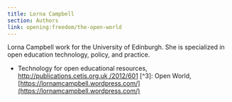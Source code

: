 ```yaml
---
title: Lorna Campbell
section: Authors
link: opening:freedom/the-open-world
---
```


Lorna Campbell work for the University of Edinburgh. She is specialized in
open education technology, policy, and practice.

[^1]: Hyde, A., (2015), Open is not a license, [http://www.adamhyde.net/open-
is-not-a-license/](http://www.adamhyde.net/open-is-not-a-license/) [^2]:
Thomas, A., Campbell, L.M., Barker, P., and Hawksey, M., (2012), Into the Wild
- Technology for open educational resources, [http://publications.cetis.org.uk
/2012/601](http://publications.cetis.org.uk/2012/601) [^3]: Open World,
[https://lornamcampbell.wordpress.com/](https://lornamcampbell.wordpress.com/)
[^4]: UKOER, [https://www.jisc.ac.uk/rd/projects/open-
education](https://www.jisc.ac.uk/rd/projects/open-education) [^5]: Campbell,
L.M., (2009), OER Programme Myths, [http://blogs.cetis.org.uk/lmc/2009/05/20
/oer-programme-myths/](http://blogs.cetis.org.uk/lmc/2009/05/20/oer-programme-
myths/) [^6]: I cannot remember who said this, but the comment has always
stayed with me. [^7]: Open World Assumption, [https://en.wikipedia.org/wiki
/Open-world_assumption](https://en.wikipedia.org/wiki/Open-world_assumption)
[^8]: White, K., (2003), Open World. The Collected Poems, 1960 – 2000,
Polygon. [^9]: International Institute of Geopoetics, [http://institut-
geopoetique.org/en](http://institut-geopoetique.org/en) [^10]: White, K.,
(2004), Geopoetics: place, culture, world, Alba. [^11]: White, K., (2004), ‘A
High Blue Day on Scalpay’ in Open World. The Collected Poems, 1960 – 2000,
Polygon.


